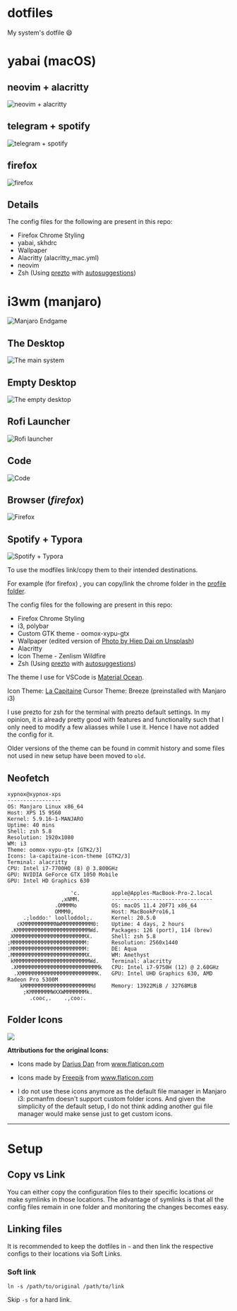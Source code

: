 # dotfiles

My system's dotfile :smile:

# yabai (macOS)

## neovim + alacritty

![neovim + alacritty](https://i.imgur.com/KEK0B4O.png)

## telegram + spotify

![telegram + spotify](https://i.imgur.com/OZGQ0QS.png)

## firefox

![firefox](https://i.imgur.com/XQJBtr3.png)

## Details

The config files for the following are present in this repo:

- Firefox Chrome Styling
- yabai, skhdrc
- Wallpaper
- Alacritty (alacritty_mac.yml)
- neovim
- Zsh (Using [prezto](https://github.com/sorin-ionescu/prezto) with [autosuggestions](https://github.com/sorin-ionescu/prezto/tree/master/modules/autosuggestions))

# i3wm (manjaro)

![Manjaro Endgame](https://i.imgur.com/x6n6qk7.png)

## The Desktop

![The main system](https://i.imgur.com/PYuKtjB.png)

## Empty Desktop

![The empty desktop](https://i.imgur.com/VOVdNBc.png)

## Rofi Launcher

![Rofi launcher](https://i.imgur.com/0qVZlIz.png)

## Code

![Code](https://i.imgur.com/I4pmkld.png)

## Browser (_firefox_)

![Firefox](https://i.imgur.com/WNh5831.png)

## Spotify + Typora

![Spotify + Typora](https://i.imgur.com/3Qrqo9r.png)

To use the modfiles link/copy them to their intended destinations.

For example (for firefox) , you can copy/link the chrome folder in the [profile folder](https://support.mozilla.org/en-US/kb/profiles-where-firefox-stores-user-data).

The config files for the following are present in this repo:

- Firefox Chrome Styling
- i3, polybar
- Custom GTK theme - oomox-xypu-gtx
- Wallpaper (edited version of [Photo by Hiep Dai on Unsplash](https://unsplash.com/photos/Z0aBm6359Oo))
- Alacritty
- Icon Theme - Zenlism Wildfire
- Zsh (Using [prezto](https://github.com/sorin-ionescu/prezto) with [autosuggestions](https://github.com/sorin-ionescu/prezto/tree/master/modules/autosuggestions))

The theme I use for VSCode is [Material Ocean](https://marketplace.visualstudio.com/items?itemName=Equinusocio.vsc-material-theme).

Icon Theme: [La Capitaine](https://github.com/keeferrourke/la-capitaine-icon-theme)
Cursor Theme: Breeze (preinstalled with Manjaro i3)

I use prezto for zsh for the terminal with prezto default settings. In my opinion, it is already pretty good with features and functionality such that I only need to modify a few aliasses while I use it. Hence I have not added the config for it.

Older versions of the theme can be found in commit history and some files not used in new setup have been moved to `old`.

## Neofetch

```
xypnox@xypnox-xps
-----------------
OS: Manjaro Linux x86_64
Host: XPS 15 9560
Kernel: 5.9.16-1-MANJARO
Uptime: 40 mins
Shell: zsh 5.8
Resolution: 1920x1080
WM: i3
Theme: oomox-xypu-gtx [GTK2/3]
Icons: la-capitaine-icon-theme [GTK2/3]
Terminal: alacritty
CPU: Intel i7-7700HQ (8) @ 3.800GHz
GPU: NVIDIA GeForce GTX 1050 Mobile
GPU: Intel HD Graphics 630
```

```
                    'c.          apple@Apples-MacBook-Pro-2.local
                 ,xNMM.          --------------------------------
               .OMMMMo           OS: macOS 11.4 20F71 x86_64
               OMMM0,            Host: MacBookPro16,1
     .;loddo:' loolloddol;.      Kernel: 20.5.0
   cKMMMMMMMMMMNWMMMMMMMMMM0:    Uptime: 4 days, 2 hours
 .KMMMMMMMMMMMMMMMMMMMMMMMWd.    Packages: 126 (port), 114 (brew)
 XMMMMMMMMMMMMMMMMMMMMMMMX.      Shell: zsh 5.8
;MMMMMMMMMMMMMMMMMMMMMMMM:       Resolution: 2560x1440
:MMMMMMMMMMMMMMMMMMMMMMMM:       DE: Aqua
.MMMMMMMMMMMMMMMMMMMMMMMMX.      WM: Amethyst
 kMMMMMMMMMMMMMMMMMMMMMMMMWd.    Terminal: alacritty
 .XMMMMMMMMMMMMMMMMMMMMMMMMMMk   CPU: Intel i7-9750H (12) @ 2.60GHz
  .XMMMMMMMMMMMMMMMMMMMMMMMMK.   GPU: Intel UHD Graphics 630, AMD Radeon Pro 5300M
    kMMMMMMMMMMMMMMMMMMMMMMd     Memory: 13922MiB / 32768MiB
     ;KMMMMMMMWXXWMMMMMMMk.
       .cooc,.    .,coo:.
```

## Folder Icons

![](https://i.imgur.com/unlPAjh.png)

**Attributions for the original Icons:**

- Icons made by <a href="https://www.flaticon.com/authors/darius-dan" title="Darius Dan">Darius Dan</a> from <a href="https://www.flaticon.com/" title="Flaticon">www.flaticon.com</a>
- Icons made by <a href="https://www.flaticon.com/authors/freepik" title="Freepik">Freepik</a> from <a href="https://www.flaticon.com/" title="Flaticon">www.flaticon.com</a>

- I do not use these icons anymore as the default file manager in Manjaro i3: pcmanfm doesn't support custom folder icons. And given the simplicity of the default setup, I do not think adding another gui file manager would make sense just to get custom icons.

---

# Setup

## Copy vs Link

You can either copy the configuration files to their specific locations or make symlinks in those locations. The advantage of symlinks is that all the config files remain in one folder and monitoring the changes becomes easy.

## Linking files

It is recommended to keep the dotfiles in `~` and then link the respective configs to their locations via Soft Links.

### Soft link

`ln -s /path/to/original /path/to/link`

Skip `-s` for a hard link.
